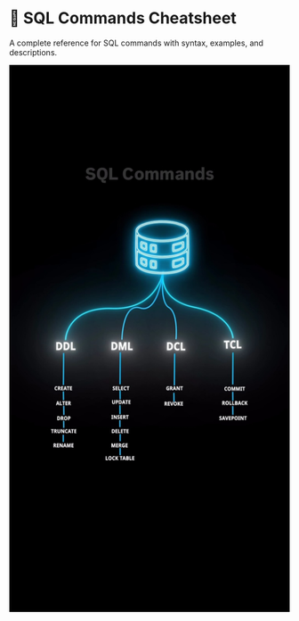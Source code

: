 # 📘 SQL Commands Cheatsheet

A complete reference for SQL commands with syntax, examples, and descriptions.  

![SQL Commands](Screenshot_20250730-090051_Instagram.jpg)
